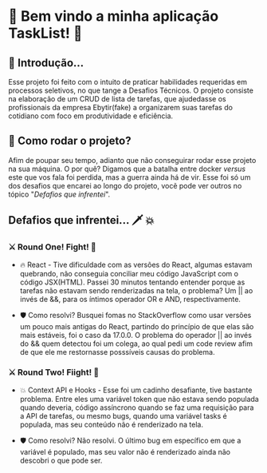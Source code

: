 # 🚀 Bem vindo a minha aplicação TaskList! 🚀

## 🥱 Introdução...

Esse projeto foi feito com o intuito de praticar habilidades requeridas em processos seletivos, no que tange a Desafios Técnicos. 
O projeto consiste na elaboração de um CRUD de lista de tarefas, que ajudedasse os profissionais da empresa Ebytir(fake) a organizarem
suas tarefas do cotidiano com foco em produtividade e eficiência.

## 📍 Como rodar o projeto?

Afim de poupar seu tempo, adianto que não conseguirar rodar esse projeto na sua máquina. O por quê? Digamos que a batalha entre docker *versus* 
este que vos fala foi perdida, mas a guerra ainda há de vir. Esse foi só um dos desafios que encarei ao longo do projeto, vocẽ pode ver outros
no tópico "*Defafios que infrentei*".

## Defafios que infrentei...  🗡️ 💥 

### ⚔️ Round One! **Fight!** 🥊

* 🔥 React - Tive dificuldade com as versões do React, algumas estavam quebrando, não conseguia conciliar meu código JavaScript com o código JSX(HTML).
Passei 30 minutos tentando entender porque as tarefas não estavam sendo renderizadas na tela, o problema? Um || ao invés de &&, para os íntimos
operador OR e AND, respectivamente.

* 🛡️ Como resolvi? Busquei fomas no StackOverflow como usar versões um pouco mais antigas do React, partindo do princípio de que elas são mais estáveis, foi o caso da 17.0.0. O problema do operador || ao invés do && quem detectou foi um colega, ao qual pedi um code review afim de que ele me restornasse posssíveis causas do problema.

### ⚔️ Round Two! **Fiight!** 🥊

* 💥 Context API e Hooks - Esse foi um cadinho desafiante, tive bastante problema. Entre eles uma variável token que não estava sendo populada quando deveria, código assíncrono quando se faz uma requisição para a API de tarefas, ou mesmo bugs, quando uma variável tasks é populada, mas seu conteúdo não é renderizado na tela.

* 🛡️ Como resolvi? Não resolvi. O último bug em específico em que a variável é populado, mas seu valor não é renderizado ainda não descobri o que pode ser.

